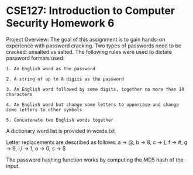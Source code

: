 # CSE127: Introduction to Computer Security Homework 6

Project Overview: The goal of this assignment is to gain hands-on experience with password cracking. Two types of passwords need to be cracked: unsalted vs salted. The following rules were used to dictate password formats used:

	1. An English word as the password

	2. A string of up to 8 digits as the password

	3. An English word followed by some digits, together no more than 10 characters

	4. An English word but change some letters to uppercase and change some letters to other symbols

	5. Concatenate two English words together

A dictionary word list is provided in words.txt

Letter replacements are described as follows: a -> @, b -> 8, c -> (, f -> #, g -> 9, i,l -> 1, o -> 0, s -> $

The password hashing function works by computing the MD5 hash of the input.
